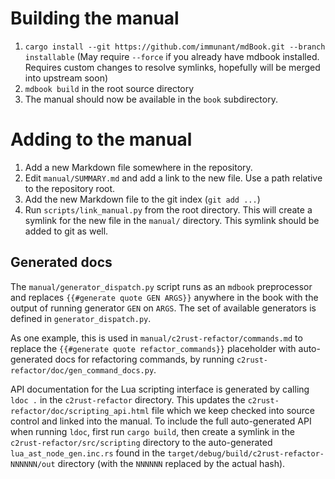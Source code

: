 # Building the manual

1. `cargo install --git https://github.com/immunant/mdBook.git --branch
   installable` (May require `--force` if you already have mdbook
   installed. Requires custom changes to resolve symlinks, hopefully will be
   merged into upstream soon)
2. `mdbook build` in the root source directory
3. The manual should now be available in the `book` subdirectory.

# Adding to the manual

1. Add a new Markdown file somewhere in the repository.
2. Edit `manual/SUMMARY.md` and add a link to the new file.
   Use a path relative to the repository root.
3. Add the new Markdown file to the git index (`git add ...`)
4. Run `scripts/link_manual.py` from the root directory. This will create a
   symlink for the new file in the `manual/` directory. This symlink should be
   added to git as well.


## Generated docs

The `manual/generator_dispatch.py` script runs as an `mdbook` preprocessor and
replaces `{{#generate quote GEN ARGS}}` anywhere in the book with the output
of running generator `GEN` on `ARGS`.  The set of available generators is
defined in `generator_dispatch.py`.

As one example, this is used in `manual/c2rust-refactor/commands.md` to replace
the `{{#generate quote refactor_commands}}` placeholder with auto-generated
docs for refactoring commands, by running
`c2rust-refactor/doc/gen_command_docs.py`.

API documentation for the Lua scripting interface is generated by calling `ldoc .`
in the `c2rust-refactor` directory. This updates the `c2rust-refactor/doc/scripting_api.html`
file which we keep checked into source control and linked into the manual.
To include the full auto-generated API when running `ldoc`, first run `cargo build`,
then create a symlink in the `c2rust-refactor/src/scripting` directory to the
auto-generated `lua_ast_node_gen.inc.rs` found in the `target/debug/build/c2rust-refactor-NNNNNN/out`
directory (with the `NNNNNN` replaced by the actual hash).
